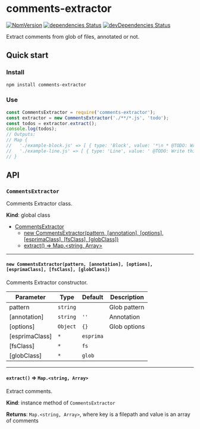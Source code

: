 # comments-extractor

[![NpmVersion](https://img.shields.io/npm/v/comments-extractor.svg)](https://www.npmjs.com/package/comments-extractor)
[![dependencies Status](https://david-dm.org/loginov-rocks/comments-extractor/status.svg)](https://david-dm.org/loginov-rocks/comments-extractor)
[![devDependencies Status](https://david-dm.org/loginov-rocks/comments-extractor/dev-status.svg)](https://david-dm.org/loginov-rocks/comments-extractor?type=dev)

Extract comments from glob of files, annotated or not.

## Quick start

### Install

```sh
npm install comments-extractor
```

### Use

```js
const CommentsExtractor = require('comments-extractor');
const extractor = new CommentsExtractor('./**/*.js', 'todo');
const todos = extractor.extract();
console.log(todos);
// Outputs:
// Map {
//   './example-block.js' => [ { type: 'Block', value: '*\n * @TODO: Write this block TODO.\n ' } ],
//   './example-line.js' => [ { type: 'Line', value: ' @TODO: Write this line TODO.' } ]
// }
```

## API

### `CommentsExtractor`

Comments Extractor class.

**Kind**: global class

* [CommentsExtractor](#commentsextractor)
  * [new CommentsExtractor(pattern, [annotation], [options], [esprimaClass], [fsClass], [globClass])](#new-commentsextractorpattern-annotation-options-esprimaclass-fsclass-globclass)
  * [extract() ⇒ Map.<string, Array>](#extract--mapstring-array)

---

#### `new CommentsExtractor(pattern, [annotation], [options], [esprimaClass], [fsClass], [globClass])`

Comments Extractor constructor.

| Parameter      | Type     | Default   | Description  |
| -------------- | -------- | --------- | ------------ |
| pattern        | `string` |           | Glob pattern |
| [annotation]   | `string` | `''`      | Annotation   |
| [options]      | `Object` | `{}`      | Glob options |
| [esprimaClass] | `*`      | `esprima` |              |
| [fsClass]      | `*`      | `fs`      |              |
| [globClass]    | `*`      | `glob`    |              |

---

#### `extract()` ⇒ `Map.<string, Array>`

Extract comments.

**Kind**: instance method of `CommentsExtractor`

**Returns**: `Map.<string, Array>`, where key is a filepath and value is an array of comments
